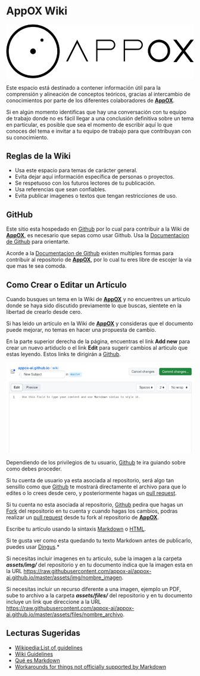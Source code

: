 # AppOX Wiki

![AppOX Logo][logo]

Este espacio está destinado a contener información útil para la comprensión y alineación de conceptos teóricos, gracias al intercambio de conocimientos por parte de los diferentes colaboradores de **[AppOX][appox]**.

Si en algún momento identificas que hay una conversación con tu equipo de trabajo donde no es fácil llegar a una conclusión definitiva sobre un tema en particular, es posible que sea el momento de escribir aquí lo que conoces del tema e invitar a tu equipo de trabajo para que contribuyan con su conocimiento.

## Reglas de la Wiki

- Usa este espacio para temas de carácter general.
- Evita dejar aquí información específica de personas o proyectos.
- Se respetuoso con los futuros lectores de tu publicación.
- Usa referencias que sean confiables.
- Evita publicar imagenes o textos que tengan restricciones de uso.

## GitHub

Este sitio esta hospedado en [Github][github] por lo cual para contribuir a la Wiki de **[AppOX][appox]**, es necesario que sepas como usar Github. Usa la [Documentacion de Github][GithubDocs] para orientarte.

Acorde a la [Documentacion de Github][GithubDocs] existen multiples formas para contribuir al repositorio de **[AppOX][appox]**, por lo cual tu eres libre de escojer la via que mas te sea comoda.

## Como Crear o Editar un Artículo 

Cuando busques un tema en la Wiki de **[AppOX][appox]** y no encuentres un artículo donde se haya sido discutido previamente lo que buscas, sientete en la libertad de crearlo desde cero. 

Si has leido un artículo en la Wiki de **[AppOX][appox]** y consideras que el documento puede mejorar, no temas en hacer una propuesta de cambio. 

En la parte superior derecha de la página, encuentras el link **Add new** para crear un nuevo artiduclo o el link **Edit** para sugerir cambios al articulo que estas leyendo. Estos links te dirigirán a [Github][github].

![Github file editing][edit]

Dependiendo de los privilegios de tu usuario, [Github][github] te ira guiando sobre como debes proceder. 

Si tu cuenta de usuario ya esta asociada al repositorio, será algo tan sensillo como que [Github][github] te mostrará directamente el archivo para que lo edites o lo crees desde cero, y posteriormente hagas un [pull request][pullRequest].

Si tu cuenta no esta asociada al repositorio, [Github][github] pedira que hagas un [Fork][fork] del repositorio en tu cuenta y cuando hagas los cambios, podras realizar un [pull request][pullRequest] desde tu fork al repositorio de **[AppOX][appox]**.

Escribe tu artículo usando la sintaxis [Markdown][markdown] o [HTML][htmlBasics].

Si te gusta ver como esta quedando tu texto Markdown antes de publicarlo, puedes usar [Dingus][dingus].*

Si necesitas incluir imagenes en tu articulo, sube la imagen a la carpeta ***assets/img/*** del repositorio y en tu documento indica que la imagen esta en la URL https://raw.githubusercontent.com/appox-ai/appox-ai.github.io/master/assets/img/nombre_imagen.

Si necesitas incluir un recurso diferente a una imagen, ejemplo un PDF, sube to archivo a la carpeta ***assets/files/*** del repositorio y en tu documento incluye un link que direccione a la URL https://raw.githubusercontent.com/appox-ai/appox-ai.github.io/master/assets/files/nombre_archivo.


## Lecturas Sugeridas

- [Wikipedia:List of guidelines][WikipediaGuidelines]
- [Wiki Guidelines][WikiGuidelines]
- [Qué es Markdown][markdownES]
- [Workarounds for things not officially supported by Markdown][hacksMarkdown]


[logo]: https://raw.githubusercontent.com/appox-ai/appox-ai.github.io/master/assets/img/appox_logo_05.png "AppOX"
[edit]: https://raw.githubusercontent.com/appox-ai/appox-ai.github.io/master/assets/img/2023-09-14_10-41-19.png

[markdown]: https://www.markdownguide.org/basic-syntax/
[htmlBasics]: https://developer.mozilla.org/en-US/docs/Learn/Getting_started_with_the_web/HTML_basics
[dingus]: https://daringfireball.net/projects/markdown/dingus
[github]: https://github.com/
[GithubDocs]: https://docs.github.com/en
[appox]: https://appox.ai
[hacksMarkdown]: https://www.markdownguide.org/hacks/#:~:text=Image%20Size&text=If%20you%20need%20to%20resize,of%20an%20image%20in%20pixels.&text=The%20rendered%20output%20will%20contain,to%20the%20dimensions%20you%20specified.
[markdownES]: https://markdown.es/
[WikiGuidelines]: https://wiki.openstreetmap.org/wiki/Wiki_guidelines
[WikipediaGuidelines]: https://en.wikipedia.org/wiki/Wikipedia:List_of_guidelines
[pullRequest]: https://docs.github.com/en/pull-requests/collaborating-with-pull-requests/proposing-changes-to-your-work-with-pull-requests/creating-a-pull-request
[fork]: https://docs.github.com/en/get-started/quickstart/fork-a-repo
